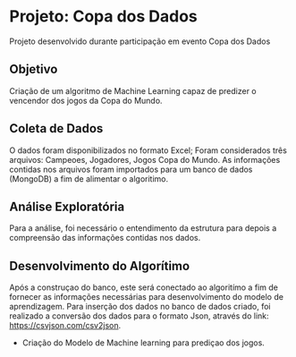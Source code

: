 # Projeto: Copa dos Dados

Projeto desenvolvido durante participação em evento Copa dos Dados


## Objetivo
Criação de um algoritmo de Machine Learning capaz de predizer o vencendor dos jogos da Copa do Mundo.


## Coleta de Dados
O dados foram disponibilizados no formato Excel; Foram considerados três arquivos: Campeoes, Jogadores, Jogos Copa do Mundo.
As informações contidas nos arquivos foram importados para um banco de dados (MongoDB) a fim de alimentar o algoritimo.


## Análise Exploratória
Para a análise, foi necessário o entendimento da estrutura para depois a compreensão das informações contidas nos dados.


## Desenvolvimento do Algorítimo
Após a construçao do banco, este será conectado ao algoritímo a fim de fornecer as informações necessárias para desenvolvimento do modelo de aprendizagem. 
Para inserção dos dados no banco de dados criado, foi realizado a conversão dos dados para o formato Json, através do link: https://csvjson.com/csv2json.


- Criação do Modelo de Machine learning para prediçao dos jogos.
